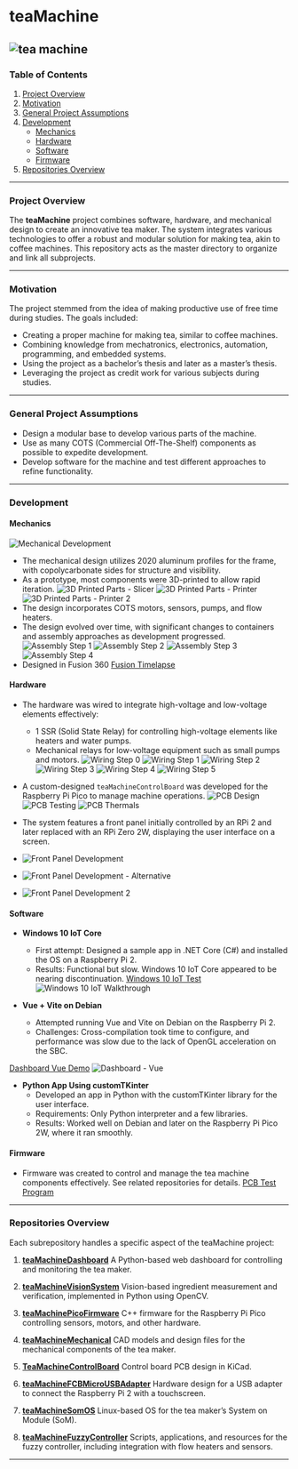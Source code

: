 # teaMachine

![tea machine](images/teaMachineAssembly_rev_10_front.png)
---

### Table of Contents

1. [Project Overview](#project-overview)
2. [Motivation](#motivation)
3. [General Project Assumptions](#general-project-assumptions)
4. [Development](#development)
   - [Mechanics](#mechanics)
   - [Hardware](#hardware)
   - [Software](#software)
   - [Firmware](#firmware)
5. [Repositories Overview](#repositories-overview)

---

### Project Overview

The **teaMachine** project combines software, hardware, and mechanical design to create an innovative tea maker. The system integrates various technologies to offer a robust and modular solution for making tea, akin to coffee machines. This repository acts as the master directory to organize and link all subprojects.

---

### Motivation

The project stemmed from the idea of making productive use of free time during studies. The goals included:
- Creating a proper machine for making tea, similar to coffee machines.
- Combining knowledge from mechatronics, electronics, automation, programming, and embedded systems.
- Using the project as a bachelor’s thesis and later as a master’s thesis.
- Leveraging the project as credit work for various subjects during studies.

---

### General Project Assumptions

- Design a modular base to develop various parts of the machine.
- Use as many COTS (Commercial Off-The-Shelf) components as possible to expedite development.
- Develop software for the machine and test different approaches to refine functionality.

---

### Development

#### Mechanics
![Mechanical Development](./images/mechanicalDevelopment.jpeg)
- The mechanical design utilizes 2020 aluminum profiles for the frame, with copolycarbonate sides for structure and visibility.
- As a prototype, most components were 3D-printed to allow rapid iteration.
![3D Printed Parts - Slicer](./images/3dPrintedPartsSlicer.png)
![3D Printed Parts - Printer](./images/3dPrintedPartsPrinter.jpeg)
![3D Printed Parts - Printer 2](./images/3dPrintedPartsPrinter2.jpeg)
- The design incorporates COTS motors, sensors, pumps, and flow heaters.
- The design evolved over time, with significant changes to containers and assembly approaches as development progressed.
![Assembly Step 1](./images/assembly1.jpeg)
![Assembly Step 2](./images/assembly2.jpeg)
![Assembly Step 3](./images/assembly3.jpeg)
![Assembly Step 4](./images/assembly4.jpeg)
- Designed in Fusion 360
[Fusion Timelapse](./videos/fusion_timelapse.mp4)

#### Hardware
- The hardware was wired to integrate high-voltage and low-voltage elements effectively:
  - 1 SSR (Solid State Relay) for controlling high-voltage elements like heaters and water pumps.
  - Mechanical relays for low-voltage equipment such as small pumps and motors.
![Wiring Step 0](./images/wireing0.jpeg)
![Wiring Step 1](./images/wireing1.jpeg)
![Wiring Step 2](./images/wireing2.jpeg)
![Wiring Step 3](./images/wireing3.jpeg)
![Wiring Step 4](./images/wireing4.jpeg)
![Wiring Step 5](./images/wireing5.jpeg)

- A custom-designed `teaMachineControlBoard` was developed for the Raspberry Pi Pico to manage machine operations.
![PCB Design](./images/pcbDesign.jpeg)
![PCB Testing](./images/teaMachineControlPCBTesting.jpeg)
![PCB Thermals](./images/teaMachineControlPCBThermals.jpg)
- The system features a front panel initially controlled by an RPi 2 and later replaced with an RPi Zero 2W, displaying the user interface on a screen.
- ![Front Panel Development](./images/frontPanelDevelopment.JPG)
- ![Front Panel Development - Alternative](./images/frontPanelDevelopment0.jpeg)
- ![Front Panel Development 2](./images/frontPanelDevelopment2.JPG)

#### Software
- **Windows 10 IoT Core**
  - First attempt: Designed a sample app in .NET Core (C#) and installed the OS on a Raspberry Pi 2.
  - Results: Functional but slow. Windows 10 IoT Core appeared to be nearing discontinuation.
[Windows 10 IoT Test](./videos/windows10iot_test.mp4)
![Windows 10 IoT Walkthrough](./images/windows10IOTWalkthrough.jpeg)

- **Vue + Vite on Debian**
  - Attempted running Vue and Vite on Debian on the Raspberry Pi 2.
  - Challenges: Cross-compilation took time to configure, and performance was slow due to the lack of OpenGL acceleration on the SBC.

[Dashboard Vue Demo](./videos/dashboard_vue.mp4)
![Dashboard - Vue](./images/dashboard_vue.jpeg)
- **Python App Using customTKinter**
  - Developed an app in Python with the customTKinter library for the user interface.
  - Requirements: Only Python interpreter and a few libraries.
  - Results: Worked well on Debian and later on the Raspberry Pi Pico 2W, where it ran smoothly.


#### Firmware
- Firmware was created to control and manage the tea machine components effectively. See related repositories for details.
[PCB Test Program](./videos/teaMachineControlPCB_test_program.mp4)
---

### Repositories Overview

Each subrepository handles a specific aspect of the teaMachine project:

1. **[teaMachineDashboard](#)**
   A Python-based web dashboard for controlling and monitoring the tea maker.

2. **[teaMachineVisionSystem](#)**
   Vision-based ingredient measurement and verification, implemented in Python using OpenCV.

3. **[teaMachinePicoFirmware](#)**
   C++ firmware for the Raspberry Pi Pico controlling sensors, motors, and other hardware.

4. **[teaMachineMechanical](#)**
   CAD models and design files for the mechanical components of the tea maker.

5. **[TeaMachineControlBoard](#)**
   Control board PCB design in KiCad.

6. **[teaMachineFCBMicroUSBAdapter](#)**
   Hardware design for a USB adapter to connect the Raspberry Pi 2 with a touchscreen.

7. **[teaMachineSomOS](#)**
   Linux-based OS for the tea maker’s System on Module (SoM).

8. **[teaMachineFuzzyController](#)**
   Scripts, applications, and resources for the fuzzy controller, including integration with flow heaters and sensors.

---
